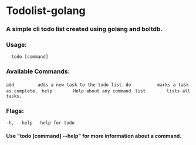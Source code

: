 # Todolist-golang
###  A simple cli todo list created using golang and boltdb.

### Usage:
`  todo [command]`

### Available Commands:
  `add         adds a new task to the todo list.`
  `do          marks a task as complete.`
 ` help        Help about any command`
 ` list        lists all tasks.`
 
###  Flags:
`-h, --help   help for todo`

#### Use "todo [command] --help" for more information about a command.
 
